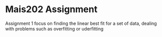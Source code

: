 # Mais202 Assignment
Assignment 1 focus on finding the linear best fit for a set of data, dealing with problems such as overfitting or uderfitting

